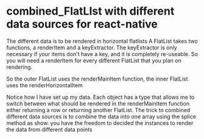 #   combined_FlatLIst with  different data sources for react-native
The different data is to be rendered in horizontal flatlists
A FlatList takes two functions, a renderItem and a keyExtractor. The keyExtractor is only necessary if your items don't have a key, and it is completely re-useable. So you will need a renderItem for every different FlatList that you plan on rendering.

So the outer FlatList uses the renderMainItem function, the inner FlatList uses the renderHorizontalItem

Notice how I have set up my data. Each object has a type that allows me to switch between what should be rendered in the renderMainItem function either returning a row or returning another FlatList.
The trick to combined different data sources is to combine the data into one array using the splice method as show.
you have the freedom to decided the instances to render the data from different data points
